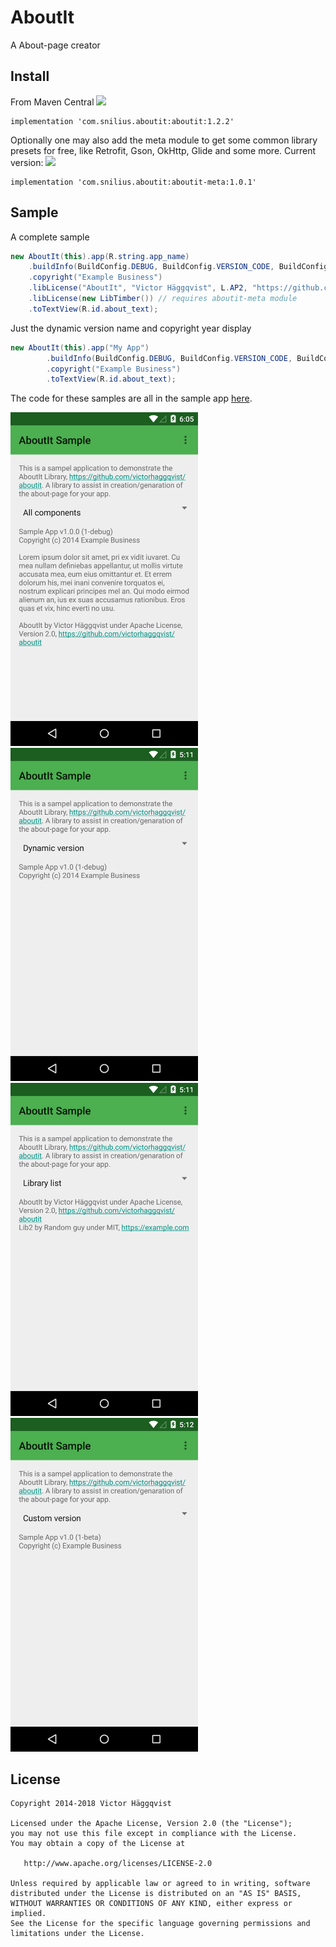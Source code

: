 # AboutIt
A About-page creator

## Install
From Maven Central [![](https://img.shields.io/maven-central/v/com.snilius.aboutit/aboutit.svg)](http://mvnrepository.com/artifact/com.snilius.aboutit/aboutit)

    implementation 'com.snilius.aboutit:aboutit:1.2.2'

Optionally one may also add the meta module to get some common library presets for free, like Retrofit, Gson, OkHttp, Glide and some more.
Current version: [![](https://img.shields.io/maven-central/v/com.snilius.aboutit/aboutit-meta.svg)](http://mvnrepository.com/artifact/com.snilius.aboutit/aboutit-meta)

    implementation 'com.snilius.aboutit:aboutit-meta:1.0.1'

## Sample
A complete sample
```java
new AboutIt(this).app(R.string.app_name)
    .buildInfo(BuildConfig.DEBUG, BuildConfig.VERSION_CODE, BuildConfig.VERSION_NAME)
    .copyright("Example Business")
    .libLicense("AboutIt", "Victor Häggqvist", L.AP2, "https://github.com/victorhaggqvist/aboutit")
    .libLicense(new LibTimber()) // requires aboutit-meta module
    .toTextView(R.id.about_text);
```

Just the dynamic version name and copyright year display
```java
new AboutIt(this).app("My App")
        .buildInfo(BuildConfig.DEBUG, BuildConfig.VERSION_CODE, BuildConfig.VERSION_NAME)
        .copyright("Example Business")
        .toTextView(R.id.about_text);
```

The code for these samples are all in the sample app [here](aboutit-sample/src/main/java/com/snilius/aboutit/sample/MainActivity.java).

<img src="img/img1.png" alt="screenshot" width="300px" height="auto" />
<img src="img/img2.png" alt="screenshot" width="300px" height="auto" />
<img src="img/img3.png" alt="screenshot" width="300px" height="auto" />
<img src="img/img4.png" alt="screenshot" width="300px" height="auto" />

## License

    Copyright 2014-2018 Victor Häggqvist

    Licensed under the Apache License, Version 2.0 (the "License");
    you may not use this file except in compliance with the License.
    You may obtain a copy of the License at

       http://www.apache.org/licenses/LICENSE-2.0

    Unless required by applicable law or agreed to in writing, software
    distributed under the License is distributed on an "AS IS" BASIS,
    WITHOUT WARRANTIES OR CONDITIONS OF ANY KIND, either express or implied.
    See the License for the specific language governing permissions and
    limitations under the License.
